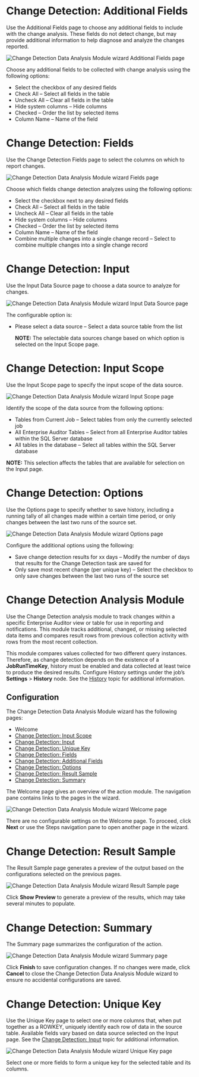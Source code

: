 # Change Detection: Additional Fields

Use the Additional Fields page to choose any additional fields to include with the change analysis.
These fields do not detect change, but may provide additional information to help diagnose and
analyze the changes reported.

![Change Detection Data Analysis Module wizard Additional Fields page](/img/versioned_docs/accessanalyzer_11.6/accessanalyzer/admin/analysis/changedetection/additionalfields.webp)

Choose any additional fields to be collected with change analysis using the following options:

- Select the checkbox of any desired fields
- Check All – Select all fields in the table
- Uncheck All – Clear all fields in the table
- Hide system columns – Hide columns
- Checked – Order the list by selected items
- Column Name – Name of the field

# Change Detection: Fields

Use the Change Detection Fields page to select the columns on which to report changes.

![Change Detection Data Analysis Module wizard Fields page](/img/versioned_docs/accessanalyzer_11.6/accessanalyzer/admin/analysis/changedetection/fields.webp)

Choose which fields change detection analyzes using the following options:

- Select the checkbox next to any desired fields
- Check All – Select all fields in the table
- Uncheck All – Clear all fields in the table
- Hide system columns – Hide columns
- Checked – Order the list by selected items
- Column Name – Name of the field
- Combine multiple changes into a single change record – Select to combine multiple changes into a
  single change record

# Change Detection: Input

Use the Input Data Source page to choose a data source to analyze for changes.

![Change Detection Data Analysis Module wizard Input Data Source page](/img/versioned_docs/accessanalyzer_11.6/accessanalyzer/admin/datacollector/unix/input.webp)

The configurable option is:

- Please select a data source – Select a data source table from the list

  **NOTE:** The selectable data sources change based on which option is selected on the Input
  Scope page.

# Change Detection: Input Scope

Use the Input Scope page to specify the input scope of the data source.

![Change Detection Data Analysis Module wizard Input Scope page](/img/versioned_docs/accessanalyzer_11.6/accessanalyzer/admin/analysis/sqlviewcreation/inputscope.webp)

Identify the scope of the data source from the following options:

- Tables from Current Job – Select tables from only the currently selected job
- All Enterprise Auditor Tables – Select from all Enterprise Auditor tables within the SQL Server
  database
- All tables in the database – Select all tables within the SQL Server database

**NOTE:** This selection affects the tables that are available for selection on the Input page.

# Change Detection: Options

Use the Options page to specify whether to save history, including a running tally of all changes
made within a certain time period, or only changes between the last two runs of the source set.

![Change Detection Data Analysis Module wizard Options page](/img/versioned_docs/accessanalyzer_11.6/accessanalyzer/install/application/options.webp)

Configure the additional options using the following:

- Save change detection results for xx days – Modify the number of days that results for the Change
  Detection task are saved for
- Only save most recent change (per unique key) – Select the checkbox to only save changes between
  the last two runs of the source set

# Change Detection Analysis Module

Use the Change Detection analysis module to track changes within a specific Enterprise Auditor view
or table for use in reporting and notifications. This module tracks additional, changed, or missing
selected data items and compares result rows from previous collection activity with rows from the
most recent collection.

This module compares values collected for two different query instances. Therefore, as change
detection depends on the existence of a **JobRunTimeKey**, history must be enabled and data
collected at least twice to produce the desired results. Configure History settings under the job’s
**Settings** > **History** node. See the
[History](/docs/accessanalyzer/11.6/accessanalyzer/admin/settings/history.md) topic
for additional information.

## Configuration

The Change Detection Data Analysis Module wizard has the following pages:

- Welcome
- [Change Detection: Input Scope](/docs/accessanalyzer/11.6/analysis-and-actions/analysis/change-detection.md)
- [Change Detection: Input](/docs/accessanalyzer/11.6/analysis-and-actions/analysis/change-detection.md)
- [Change Detection: Unique Key](/docs/accessanalyzer/11.6/analysis-and-actions/analysis/change-detection.md)
- [Change Detection: Fields](/docs/accessanalyzer/11.6/analysis-and-actions/analysis/change-detection.md)
- [Change Detection: Additional Fields](/docs/accessanalyzer/11.6/analysis-and-actions/analysis/change-detection.md)
- [Change Detection: Options](/docs/accessanalyzer/11.6/analysis-and-actions/analysis/change-detection.md)
- [Change Detection: Result Sample](/docs/accessanalyzer/11.6/analysis-and-actions/analysis/change-detection.md)
- [Change Detection: Summary](/docs/accessanalyzer/11.6/analysis-and-actions/analysis/change-detection.md)

The Welcome page gives an overview of the action module. The navigation pane contains links to the
pages in the wizard.

![Change Detection Data Analysis Module wizard Welcome page](/img/versioned_docs/activitymonitor_7.1/activitymonitor/install/welcome.webp)

There are no configurable settings on the Welcome page. To proceed, click **Next** or use the Steps
navigation pane to open another page in the wizard.

# Change Detection: Result Sample

The Result Sample page generates a preview of the output based on the configurations selected on the
previous pages.

![Change Detection Data Analysis Module wizard Result Sample page](/img/versioned_docs/accessanalyzer_11.6/accessanalyzer/admin/analysis/sqlviewcreation/resultsample.webp)

Click **Show Preview** to generate a preview of the results, which may take several minutes to
populate.

# Change Detection: Summary

The Summary page summarizes the configuration of the action.

![Change Detection Data Analysis Module wizard Summary page](/img/versioned_docs/accessanalyzer_11.6/accessanalyzer/admin/datacollector/adinventory/summary.webp)

Click **Finish** to save configuration changes. If no changes were made, click **Cancel** to close
the Change Detection Data Analysis Module wizard to ensure no accidental configurations are saved.

# Change Detection: Unique Key

Use the Unique Key page to select one or more columns that, when put together as a ROWKEY, uniquely
identify each row of data in the source table. Available fields vary based on data source selected
on the Input page. See the
[Change Detection: Input](/docs/accessanalyzer/11.6/analysis-and-actions/analysis/change-detection.md) topic
for additional information.

![Change Detection Data Analysis Module wizard Unique Key page](/img/versioned_docs/accessanalyzer_11.6/accessanalyzer/admin/analysis/changedetection/uniquekey.webp)

Select one or more fields to form a unique key for the selected table and its columns.
